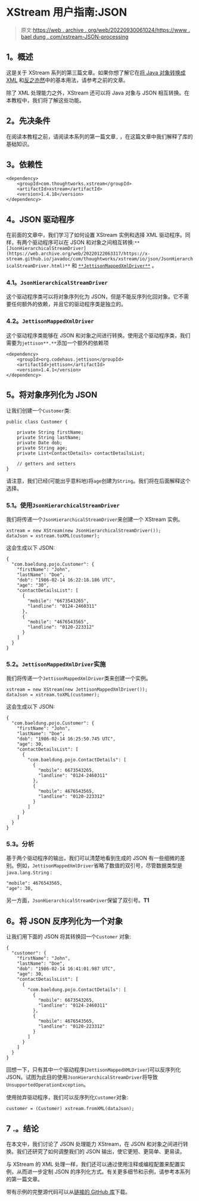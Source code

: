 # XStream 用户指南:JSON

> 原文:[https://web . archive . org/web/20220930061024/https://www . bael dung . com/xstream-JSON-processing](https://web.archive.org/web/20220930061024/https://www.baeldung.com/xstream-json-processing)

## **1。概述**

这是关于 XStream 系列的第三篇文章。如果你想了解它在[将 Java 对象转换成 XML](/web/20220122063317/https://www.baeldung.com/xstream-serialize-object-to-xml) 和[反之亦然](/web/20220122063317/https://www.baeldung.com/xstream-deserialize-xml-to-object)中的基本用法，请参考之前的文章。

除了 XML 处理能力之外，XStream 还可以将 Java 对象与 JSON 相互转换。在本教程中，我们将了解这些功能。

## **2。先决条件**

在阅读本教程之前，请阅读本系列的第一篇文章`,` ，在这篇文章中我们解释了库的基础知识。

## **3。依赖性**

```
<dependency>
    <groupId>com.thoughtworks.xstream</groupId>
    <artifactId>xstream</artifactId>
    <version>1.4.18</version>
</dependency>
```

## **4。JSON 驱动程序**

在前面的文章中，我们学习了如何设置 XStream 实例和选择 XML 驱动程序。同样，有两个驱动程序可以在 JSON 和对象之间相互转换:`**[JsonHierarchicalStreamDriver](https://web.archive.org/web/20220122063317/https://x-stream.github.io/javadoc/com/thoughtworks/xstream/io/json/JsonHierarchicalStreamDriver.html)**` 和 [`**JettisonMappedXmlDriver**`](https://web.archive.org/web/20220122063317/https://x-stream.github.io/javadoc/com/thoughtworks/xstream/io/json/JettisonMappedXmlDriver.html) 。

### **4.1。`JsonHierarchicalStreamDriver`**

这个驱动程序类可以将对象序列化为 JSON，但是不能反序列化回对象。它不需要任何额外的依赖，并且它的驱动程序类是独立的。

### **4.2。`JettisonMappedXmlDriver`**

这个驱动程序类能够在 JSON 和对象之间进行转换。使用这个驱动程序类，我们需要为`jettison**.**`添加一个额外的依赖项

```
<dependency>
    <groupId>org.codehaus.jettison</groupId>
    <artifactId>jettison</artifactId>
    <version>1.4.1</version>
</dependency>
```

## **5。将对象序列化为 JSON**

让我们创建一个`Customer`类:

```
public class Customer {

    private String firstName;
    private String lastName;
    private Date dob;
    private String age;
    private List<ContactDetails> contactDetailsList;

    // getters and setters
}
```

请注意，我们已经(可能出乎意料地)将`age`创建为`String`。我们将在后面解释这个选择。

### **5.1。使用`JsonHierarchicalStreamDriver`**

我们将传递一个`JsonHierarchicalStreamDriver`来创建一个 XStream 实例。

```
xstream = new XStream(new JsonHierarchicalStreamDriver());
dataJson = xstream.toXML(customer);
```

这会生成以下 JSON:

```
{
  "com.baeldung.pojo.Customer": {
    "firstName": "John",
    "lastName": "Doe",
    "dob": "1986-02-14 16:22:18.186 UTC",
    "age": "30",
    "contactDetailsList": [
      {
        "mobile": "6673543265",
        "landline": "0124-2460311"
      },
      {
        "mobile": "4676543565",
        "landline": "0120-223312"
      }
    ]
  }
}
```

### **5.2。`JettisonMappedXmlDriver`实施**

我们将传递一个`JettisonMappedXmlDriver`类来创建一个实例。

```
xstream = new XStream(new JettisonMappedXmlDriver());
dataJson = xstream.toXML(customer);
```

这会生成以下 JSON:

```
{
  "com.baeldung.pojo.Customer": {
    "firstName": "John",
    "lastName": "Doe",
    "dob": "1986-02-14 16:25:50.745 UTC",
    "age": 30,
    "contactDetailsList": [
      {
        "com.baeldung.pojo.ContactDetails": [
          {
            "mobile": 6673543265,
            "landline": "0124-2460311"
          },
          {
            "mobile": 4676543565,
            "landline": "0120-223312"
          }
        ]
      }
    ]
  }
}
```

### 5.3。分析

基于两个驱动程序的输出，我们可以清楚地看到生成的 JSON 有一些细微的差别。例如，`JettisonMappedXmlDriver`省略了数值的双引号，尽管数据类型是`java.lang.String` :

```
"mobile": 4676543565,
"age": 30,
```

另一方面，`JsonHierarchicalStreamDriver`保留了双引号。**T1**

## **6。将 JSON 反序列化为一个对象**

让我们用下面的 JSON 将其转换回一个`Customer` 对象:

```
{
  "customer": {
    "firstName": "John",
    "lastName": "Doe",
    "dob": "1986-02-14 16:41:01.987 UTC",
    "age": 30,
    "contactDetailsList": [
      {
        "com.baeldung.pojo.ContactDetails": [
          {
            "mobile": 6673543265,
            "landline": "0124-2460311"
          },
          {
            "mobile": 4676543565,
            "landline": "0120-223312"
          }
        ]
      }
    ]
  }
}
```

回想一下，只有其中一个驱动程序(`JettisonMappedXMLDriver`)可以反序列化 JSON。试图为此目的使用`JsonHierarchicalStreamDriver`将导致`UnsupportedOperationException`。

使用抛弃驱动程序，我们可以反序列化`Customer`对象:

```
customer = (Customer) xstream.fromXML(dataJson);
```

## 7 .**。结论**

在本文中，我们讨论了 JSON 处理能力 XStream，在 JSON 和对象之间进行转换。我们还研究了如何调整我们的 JSON 输出，使它更短、更简单、更易读。

与 XStream 的 XML 处理一样，我们还可以通过使用注释或编程配置来配置实例，从而进一步定制 JSON 的序列化方式。有关更多细节和示例，请参考本系列的第一篇文章。

带有示例的完整源代码可以从[链接的 GitHub 库](https://web.archive.org/web/20220122063317/https://github.com/eugenp/tutorials/tree/master/xstream)下载。